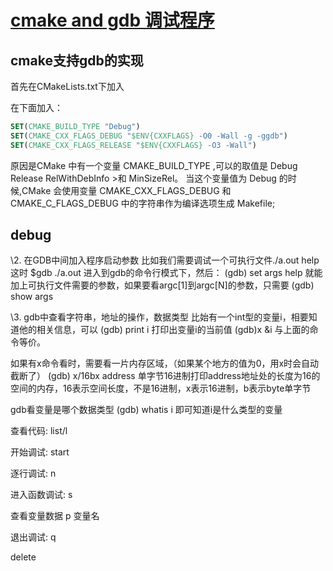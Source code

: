 # [cmake and gdb 调试程序](https://www.cnblogs.com/welen/articles/4286266.html)

## cmake支持gdb的实现
首先在CMakeLists.txt下加入

在下面加入：

```cmake
SET(CMAKE_BUILD_TYPE "Debug") 
SET(CMAKE_CXX_FLAGS_DEBUG "$ENV{CXXFLAGS} -O0 -Wall -g -ggdb")
SET(CMAKE_CXX_FLAGS_RELEASE "$ENV{CXXFLAGS} -O3 -Wall")
```




原因是CMake 中有一个变量 CMAKE_BUILD_TYPE ,可以的取值是 Debug Release RelWithDebInfo >和 MinSizeRel。
当这个变量值为 Debug 的时候,CMake 会使用变量 CMAKE_CXX_FLAGS_DEBUG 和 CMAKE_C_FLAGS_DEBUG 中的字符串作为编译选项生成 Makefile;

## debug
\2.  在GDB中间加入程序启动参数
比如我们需要调试一个可执行文件./a.out help
这时
$gdb ./a.out
进入到gdb的命令行模式下，然后：
(gdb) set args help
就能加上可执行文件需要的参数，如果要看argc[1]到argc[N]的参数，只需要
(gdb) show args

\3. gdb中查看字符串，地址的操作，数据类型
比始有一个int型的变量i，相要知道他的相关信息，可以
(gdb) print i
打印出变量i的当前值
(gdb)x &i
与上面的命令等价。

如果有x命令看时，需要看一片内存区域，（如果某个地方的值为0，用x时会自动截断了）
(gdb) x/16bx address
单字节16进制打印address地址处的长度为16的空间的内存，16表示空间长度，不是16进制，x表示16进制，b表示byte单字节

gdb看变量是哪个数据类型 
(gdb) whatis i
即可知道i是什么类型的变量  





查看代码:
list/l

开始调试:
start

逐行调试:
n

进入函数调试:
s

查看变量数据
p 变量名

退出调试:
q

delete <N>